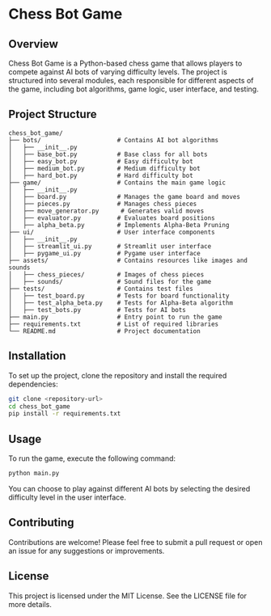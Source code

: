 # Chess Bot Game

## Overview
Chess Bot Game is a Python-based chess game that allows players to compete against AI bots of varying difficulty levels. The project is structured into several modules, each responsible for different aspects of the game, including bot algorithms, game logic, user interface, and testing.

## Project Structure
```
chess_bot_game/
├── bots/                     # Contains AI bot algorithms
│   ├── __init__.py
│   ├── base_bot.py           # Base class for all bots
│   ├── easy_bot.py           # Easy difficulty bot
│   ├── medium_bot.py         # Medium difficulty bot
│   ├── hard_bot.py           # Hard difficulty bot
├── game/                     # Contains the main game logic
│   ├── __init__.py
│   ├── board.py              # Manages the game board and moves
│   ├── pieces.py             # Manages chess pieces
│   ├── move_generator.py      # Generates valid moves
│   ├── evaluator.py          # Evaluates board positions
│   ├── alpha_beta.py         # Implements Alpha-Beta Pruning
├── ui/                       # User interface components
│   ├── __init__.py
│   ├── streamlit_ui.py       # Streamlit user interface
│   ├── pygame_ui.py          # Pygame user interface
├── assets/                   # Contains resources like images and sounds
│   ├── chess_pieces/         # Images of chess pieces
│   ├── sounds/               # Sound files for the game
├── tests/                    # Contains test files
│   ├── test_board.py         # Tests for board functionality
│   ├── test_alpha_beta.py    # Tests for Alpha-Beta algorithm
│   ├── test_bots.py          # Tests for AI bots
├── main.py                   # Entry point to run the game
├── requirements.txt          # List of required libraries
└── README.md                 # Project documentation
```

## Installation
To set up the project, clone the repository and install the required dependencies:

```bash
git clone <repository-url>
cd chess_bot_game
pip install -r requirements.txt
```

## Usage
To run the game, execute the following command:

```bash
python main.py
```

You can choose to play against different AI bots by selecting the desired difficulty level in the user interface.

## Contributing
Contributions are welcome! Please feel free to submit a pull request or open an issue for any suggestions or improvements.

## License
This project is licensed under the MIT License. See the LICENSE file for more details.